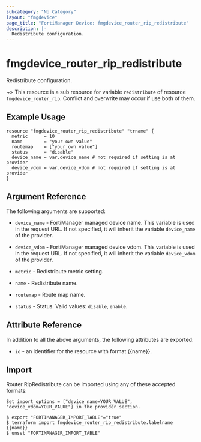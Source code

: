 ```yaml
---
subcategory: "No Category"
layout: "fmgdevice"
page_title: "FortiManager Device: fmgdevice_router_rip_redistribute"
description: |-
  Redistribute configuration.
---
```


# fmgdevice_router_rip_redistribute
Redistribute configuration.

~> This resource is a sub resource for variable `redistribute` of resource `fmgdevice_router_rip`. Conflict and overwrite may occur if use both of them.



## Example Usage

```hcl
resource "fmgdevice_router_rip_redistribute" "trname" {
  metric      = 10
  name        = "your own value"
  routemap    = ["your own value"]
  status      = "disable"
  device_name = var.device_name # not required if setting is at provider
  device_vdom = var.device_vdom # not required if setting is at provider
}
```

## Argument Reference


The following arguments are supported:

* `device_name` - FortiManager managed device name. This variable is used in the request URL. If not specified, it will inherit the variable `device_name` of the provider.
* `device_vdom` - FortiManager managed device vdom. This variable is used in the request URL. If not specified, it will inherit the variable `device_vdom` of the provider.

* `metric` - Redistribute metric setting.
* `name` - Redistribute name.
* `routemap` - Route map name.
* `status` - Status. Valid values: `disable`, `enable`.



## Attribute Reference

In addition to all the above arguments, the following attributes are exported:
* `id` - an identifier for the resource with format {{name}}.

## Import

Router RipRedistribute can be imported using any of these accepted formats:
```
Set import_options = ["device_name=YOUR_VALUE", "device_vdom=YOUR_VALUE"] in the provider section.

$ export "FORTIMANAGER_IMPORT_TABLE"="true"
$ terraform import fmgdevice_router_rip_redistribute.labelname {{name}}
$ unset "FORTIMANAGER_IMPORT_TABLE"
```

